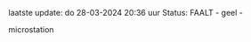 laatste update: 
do 28-03-2024 20:36   uur 
Status: FAALT - geel - 
<div class="service Y">microstation</div>